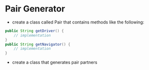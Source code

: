 # Pair Generator

* create a class called Pair that contains methods like the following:

```java
public String getDriver() {
	// implementation
}
public String getNavigator() {
	// implementation
}
```

* create a class that generates pair partners 